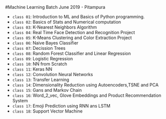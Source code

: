 #Machine Learning Batch June 2019 - Pitampura

- `class 01`: Introduction to ML and Basics of Python programming.
- `class 02`: Basics of Stats and Numerical computation
- `class 03`: K-Nearest Neighbors Algorithm
- `class 04`: Real Time Face Detection and Recognition Project
- `class 05`: K-Means Clustering and Color Extraction Project
- `class 06`: Naive Bayes Classifier
- `class 07`: Decission Trees
- `class 08`: Random Forest Classifier and Linear Regression
- `class 09`: Logistic Regression
- `class 10`: NN from Scratch
- `class 11`: Keras NN
- `class 12`: Convolution Neural Networks
- `class 13`: Transfer Learning
- `class 14`: Dimensionality Reduction using Autoencoders,TSNE and PCA
- `class 15`: Gans and Markov Chain
- `class 16`: Word_2_vec, Glove Embeddings and Product Recommendation System
- `class 17`: Emoji Prediction using RNN ans LSTM
- `class 18`: Support Vector Machine
